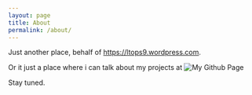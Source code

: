 ```yaml
---
layout: page
title: About
permalink: /about/
---
```


Just another place, behalf of https://ltops9.wordpress.com.

Or it just a place where i can talk about my projects at ![My Github Page](https://github.com/levisre)

Stay tuned.
